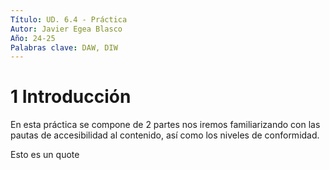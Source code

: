 ```yaml
---
Título: UD. 6.4 - Práctica
Autor: Javier Egea Blasco
Año: 24-25
Palabras clave: DAW, DIW
---
```


# 1 Introducción
En esta práctica se compone de 2 partes nos iremos familiarizando con las pautas de accesibilidad al contenido, así como los niveles de conformidad.   

<bold>Esto es un quote</bold>

<!--
Ir a <a href="https://gist.github.com/selfthinker/4cd7ed16ac2f0fedfc31b8032a1a1d71">**este repositorio**</a>

-->
